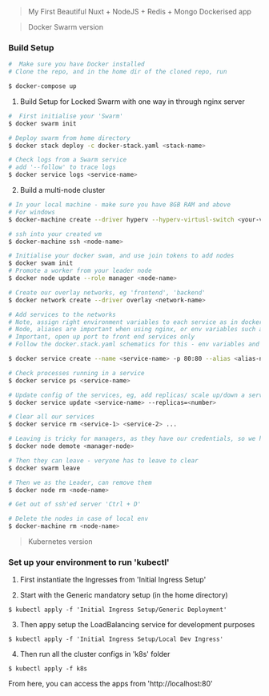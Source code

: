 > My First Beautiful Nuxt + NodeJS + Redis + Mongo Dockerised app

> Docker Swarm version
### Build Setup
``` bash
#  Make sure you have Docker installed
# Clone the repo, and in the home dir of the cloned repo, run

$ docker-compose up
```

1. Build Setup for Locked Swarm with one way in through nginx server
``` bash
#  First initialise your 'Swarm'
$ docker swarm init

# Deploy swarm from home directory
$ docker stack deploy -c docker-stack.yaml <stack-name>

# Check logs from a Swarm service
# add '--follow' to trace logs
$ docker service logs <service-name>
```

2. Build a multi-node cluster
``` bash
# In your local machine - make sure you have 8GB RAM and above
# For windows
$ docker-machine create --driver hyperv --hyperv-virtusl-switch <your-virtual-switch> <node-name>

# ssh into your created vm
$ docker-machine ssh <node-name>

# Initialise your docker swam, and use join tokens to add nodes
$ docker swam init
# Promote a worker from your leader node
$ docker node update --role manager <node-name>

# Create our overlay networks, eg 'frontend', 'backend'
$ docker network create --driver overlay <network-name>

# Add services to the networks
# Note, assign right environment variables to each service as in docker.stack.yaml
# Node, aliases are important when using nginx, or env variables such as MONGODB=mongodb
# Important, open up port to front end services only
# Follow the docker.stack.yaml schematics for this - env variables and aliases are most important, + ports to frontend services

$ docker service create --name <service-name> -p 80:80 --alias <alias-name> --network <network-name> -e <env-variables>=<env-value> -e <env-variables>=<env-value> <image>

# Check processes running in a service
$ docker service ps <service-name>

# Update config of the services, eg, add replicas/ scale up/down a service
$ docker service update <service-name> --replicas=<number>

# Clear all our services
$ docker service rm <service-1> <service-2> ...

# Leaving is tricky for managers, as they have our credentials, so we have to demote them first
$ docker node demote <manager-node>

# Then they can leave - veryone has to leave to clear
$ docker swarm leave

# Then we as the Leader, can remove them
$ docker node rm <node-name>

# Get out of ssh'ed server 'Ctrl + D'

# Delete the nodes in case of local env
$ docker-machine rm <node-name>

```

>  Kubernetes version
### Set up your environment to run 'kubectl'

1. First instantiate the Ingresses from 'Initial Ingress Setup'


2. Start with the Generic mandatory setup (in the home directory)

```
$ kubectl apply -f 'Initial Ingress Setup/Generic Deployment'
```

3. Then appy setup the LoadBalancing service for development purposes

```
$ kubectl apply -f 'Initial Ingress Setup/Local Dev Ingress'
```

4. Then run all the cluster configs in 'k8s' folder
```
$ kubectl apply -f k8s
```

From here, you can access the apps from 'http://localhost:80'